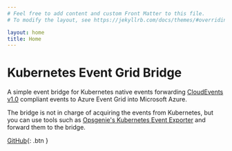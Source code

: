 ```yaml
---
# Feel free to add content and custom Front Matter to this file.
# To modify the layout, see https://jekyllrb.com/docs/themes/#overriding-theme-defaults

layout: home
title: Home
---
```


# Kubernetes Event Grid Bridge

A simple event bridge for Kubernetes native events forwarding [CloudEvents v1.0](https://cloudevents.io/) compliant events to Azure Event Grid into Microsoft Azure.

The bridge is not in charge of acquiring the events from Kubernetes, but you can use tools such as [Opsgenie's Kubernetes Event Exporter](https://github.com/opsgenie/kubernetes-event-exporter) and forward them to the bridge.

[GitHub](https://github.com/tomkerkhove/k8s-event-grid-bridge){: .btn } 
<!-- [GitHub](https://github.com/tomkerkhove/k8s-event-grid-bridge){: .btn .btn-blue } -->